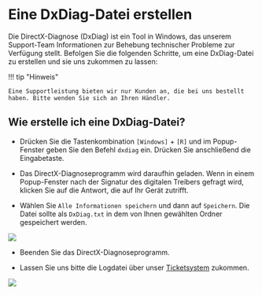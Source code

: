 # Eine DxDiag-Datei erstellen

Die DirectX-Diagnose (DxDiag) ist ein Tool in Windows, das unserem Support-Team Informationen zur Behebung technischer Probleme zur Verfügung stellt. Befolgen Sie die folgenden Schritte, um eine DxDiag-Datei zu erstellen und sie uns zukommen zu lassen:

!!! tip "Hinweis"
    
	Eine Supportleistung bieten wir nur Kunden an, die bei uns bestellt haben. Bitte wenden Sie sich an Ihren Händler.

## Wie erstelle ich eine DxDiag-Datei?

* Drücken Sie die Tastenkombination `[Windows]` + `[R]` und im Popup-Fenster geben Sie den Befehl `dxdiag` ein. Drücken Sie anschließend die Eingabetaste.

* Das DirectX-Diagnoseprogramm wird daraufhin geladen. Wenn in einem Popup-Fenster nach der Signatur des digitalen Treibers gefragt wird, klicken Sie auf die Antwort, die auf Ihr Gerät zutrifft.

* Wählen Sie `Alle Informationen speichern` und dann auf `Speichern`. Die Datei sollte als `DxDiag.txt` in dem von Ihnen gewählten Ordner gespeichert werden.

![](/assets/img/dxdiag.save.png)

* Beenden Sie das DirectX-Diagnoseprogramm.

* Lassen Sie uns bitte die Logdatei über unser [Ticketsystem](https://support.stueber.de) zukommen. 

![](/assets/img/logfile.ticket.png)
